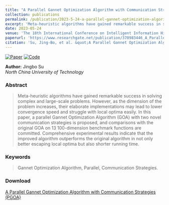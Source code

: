 ```yaml
---
title: "A Parallel Gannet Optimization Algorithm with Communication Strategies (PGOA)"
collection: publications
permalink: /publication/2023-5-24-a-parallel-gannet-optimization-algorithm-with-communication-strategies-pgoa-number-1
excerpt: 'Meta-heuristic algorithms have gained remarkable success in solving complex and large-scale problems. However, as the dimension of the problem increases, their elaborate implementations may lead to lower convergence speed and struggle with local optima easily. In this paper, a parallel Gannet Optimization Algorithm (GOA) with two novel communication strategies is proposed, and comparisons with the original GOA on 13 100-dimension benchmark functions are committed. Comprehensive experimental results indicate that the improved algorithm outperforms the original algorithm in not only better escaping local optima but also shorter running time.'
date: 2023-05-24
venue: 'The 18th International Conference on Intelligent Information Hiding and Multimedia Signal Processing'
paperurl: 'https://www.researchgate.net/publication/370983446_A_Parallel_Gannet_Optimization_Algorithm_with_Communication_Strategies_PGOA'
citation: 'Su, Jing-Bo, et al. &quot;A Parallel Gannet Optimization Algorithm with Communication Strategies (PGOA).&quot; <i>International Conference on Intelligent Information Hiding and Multimedia Signal Processing</i>. Singapore: Springer Nature Singapore, 2022.'
---
```


[![Paper](https://img.shields.io/badge/Paper-10.1007-blue)](https://link.springer.com/chapter/10.1007/978-981-99-0105-0_7)
[![Code](https://img.shields.io/badge/Code-GitHub-green)](https://github.com/sujingbo0217/PGOA)

**Author:** Jingbo Su  
*North China University of Technology*

### Abstract

> Meta-heuristic algorithms have gained remarkable success in solving complex and large-scale problems. However, as the dimension of the problem increases, their elaborate implementations may lead to lower convergence speed and struggle with local optima easily. In this paper, a parallel Gannet Optimization Algorithm (GOA) with two novel communication strategies is proposed, and comparisons with the original GOA on 13 100-dimension benchmark functions are committed. Comprehensive experimental results indicate that the improved algorithm outperforms the original algorithm in not only better escaping local optima but also shorter running time.

### Keywords

> Gannet Optimization Algorithm, Parallel, Communication Strategies.

### Download

[A Parallel Gannet Optimization Algorithm with Communication Strategies (PGOA)](https://sujingbo0217.github.io/files/pgoa.pdf)
